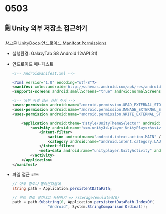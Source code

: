 # 0503

## 🗒️ Unity 외부 저장소 접근하기

[참고글](https://stackoverflow.com/questions/58504506/how-to-get-androids-internal-memory-root-in-unity) [UnityDocs-안드로이드 Manifest Permissions](https://docs.unity3d.com/kr/current/Manual/android-permissions-declare.html)

- 실행환경: GalaxyTab S8 Android 12(API 31)
- 안드로이드 매니페스트
    
    ```xml
    <!-- AndroidManifest.xml -->
    
    <?xml version="1.0" encoding="utf-8"?>
    <manifest xmlns:android="http://schemas.android.com/apk/res/android" package="com.io.universaldeeplink" xmlns:tools="http://schemas.android.com/tools" android:installLocation="preferExternal" android:versionName="1.0" android:versionCode="1">
    <supports-screens android:smallScreens="true" android:normalScreens="true" android:largeScreens="true" android:xlargeScreens="true" android:anyDensity="true" />
    
    <!-- 외부 파일 접근 권한 추가 -->
    <uses-permission android:name="android.permission.READ_EXTERNAL_STORAGE" />
    <uses-permission android:name="android.permission.MANAGE_EXTERNAL_STORAGE" tools:ignore="ScopedStorage" />
    <uses-permission android:name="android.permission.WRITE_EXTERNAL_STORAGE" android:maxSdkVersion="29" />
    
    	<application android:theme="@style/UnityThemeSelector" android:icon="@drawable/app_icon" android:label="@string/app_name">
    		<activity android:name="com.unity3d.player.UnityPlayerActivity" android:label="@string/app_name">
    			<intent-filter>
    				<action android:name="android.intent.action.MAIN" />
    				<category android:name="android.intent.category.LAUNCHER" />
    			</intent-filter>
    			<meta-data android:name="unityplayer.UnityActivity" android:value="true" />
    		</activity>
    	</application>
    </manifest>
    ```
    
- 파일 접근 코드
    
    ```csharp
    // 아무 경로나 뽑아온다음에
    string path = Application.persistentDataPath;
    
    // 루트 경로 잘라내고 사용하기 => /storage/emulated/0/
    path = path.Substring(0, Application.persistentDataPath.IndexOf(
                    "Android", System.StringComparison.Ordinal));
    ```
